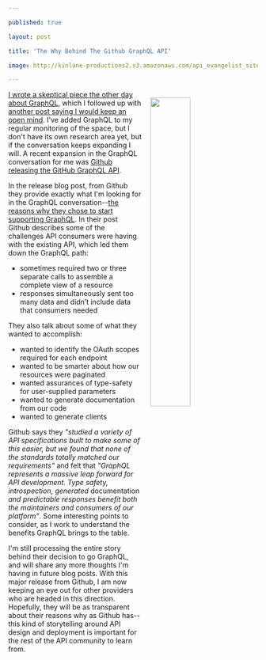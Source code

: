 ---
published: true
layout: post
title: 'The Why Behind The Github GraphQL API'
image: http://kinlane-productions2.s3.amazonaws.com/api_evangelist_site/blog/the_github_graphql_api__github_engineering.png
---

<p><img style="padding: 15px;" src="https://kinlane-productions2.s3.amazonaws.com/api_evangelist_site/blog/the_github_graphql_api__github_engineering.png" alt="" width="40%" align="right" />
<p><a href="http://apievangelist.com/2016/08/30/graphql-seems-like-we-do-not-want-to-do-the-hard-work-of-api-design/">I wrote a skeptical piece the other day about GraphQL</a>, which I followed up with <a href="http://apievangelist.com/2016/09/02/i-am-keeping-my-mind-open-and-looking-forward-to-learning-more-about-graphql/">another post saying I would keep an open mind</a>. I've added GraphQL to my regular monitoring of the space, but I don't have its own research area yet, but if the conversation keeps expanding I will. A recent expansion in the GraphQL conversation for me was <a href="http://githubengineering.com/the-github-graphql-api/">Github releasing the GitHub GraphQL API</a>.
<p>In the release blog&nbsp;post, from Github they provide exactly what I'm looking for in the GraphQL conversation--<a href="http://githubengineering.com/the-github-graphql-api/#why">the reasons why they&nbsp;chose to start supporting GraphQL</a>. In their post Github&nbsp;describes some of the challenges API consumers were having with the existing API, which led them down the GraphQL path:
<ul>
<li>sometimes required two or three separate calls to assemble a complete view of a resource</li>
<li>responses simultaneously sent too many data and didn&rsquo;t include data that consumers needed</li>
</ul>
<p>They also talk about some of what they wanted to accomplish:
<ul>
<li>wanted to identify the OAuth scopes required for each endpoint</li>
<li>wanted to be smarter about how our resources were paginated</li>
<li>wanted assurances of type-safety for user-supplied parameters</li>
<li>wanted to generate documentation from our code</li>
<li>wanted to generate clients</li>
</ul>
<p>Github says they <em>"studied a variety of API specifications built to make some of this easier, but we found that none of the standards totally matched our requirements"</em> and felt that <em>"GraphQL represents a massive leap forward for API development. Type safety, introspection, generated </em>documentation <em>and predictable responses benefit both the maintainers and consumers of our platform"</em>. Some interesting points to consider, as I work to understand the benefits GraphQL brings to the table.
<p>I'm still processing the entire story behind their decision to go GraphQL, and will share any more thoughts I'm having in future blog posts. With this major release from Github, I am now keeping an eye out for other providers who are headed in this direction. Hopefully, they will be as transparent about their reasons why as Github has--this kind of storytelling around API design and deployment is important for the rest of the API community to learn from.

